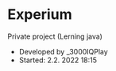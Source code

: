 # Experium
Private project (Lerning java) <br />
- Developed by _3000IQPlay <br />
- Started: 2.2. 2022 18:15
